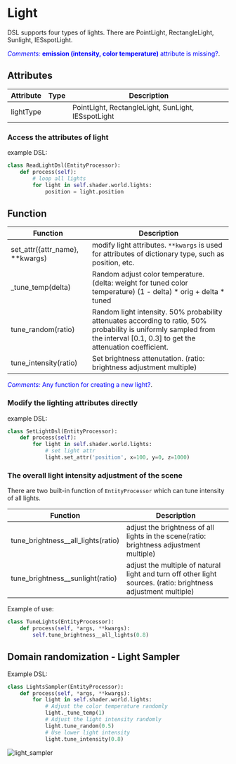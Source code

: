 # Light
DSL supports four types of lights. There are PointLight, RectangleLight, Sunlight, IESspotLight.

<!-- Each type of light has its own parameters which we list in the following. -->

<!-- The SDK provides the adjustment of lighting effects in the form of interfaces, so the attributes that can be directly adjusted are only the following list -->

<span style="color:blue">*Comments:* **emission (intensity, color temperature)** attribute is missing?</span>.

## Attributes
<!-- ### General attributes -->
|Attribute|Type|Description|
|---|---|---|
|lightType||PointLight, RectangleLight, SunLight, IESspotLight|

<!-- ### Specific attributes -->
<!-- 
#### RectangleLight
The size of rectangel light is determined by U and V vectors. The normal direction is a unit vector with the direction of cross prodcut of U and V vector.

|Attribute|Description|
|---|---|
|directionU|The format is {"x": 0.0, "y": -291.0, "z": 0.0}|
|normalDirection|The format is {"x": -0.0, "y": -0.0, "z": -1.0}|
|position|The format is {"x": 191.20065,"y": 9078.513,"z": 69.999985}, the unit is mm| -->

<!-- #### PointLight
Point light radiates illumination into all directions uniformly.

|Attribute|Description|
|---|---|
|position|The format is {"x": 191.20065,"y": 9078.513,"z": 69.999985}| -->

<!-- #### SunLight
Sun light is direction light. It radiates a specified power per unit area along a fixed direction.

|Attribute|Description|
|---|---|
|direction|The format is {"x": -0.57735026, "y": 0.57735026, "z": 0.57735026}| -->

<!-- #### IESspotLight -->
<!-- IESspotlight is a spotlight with measured IES profile, which can provide realistic lighting effect. -->
<!-- <span style="color:blue">*Comments:* IES profile can be selected? Or it always uses a default IES profile. More discussion about IES may be added here.</span>. -->

<!-- |Attribute|Description| -->
<!-- |---|---| -->
<!-- |direction|The format is {"x": -0.57735026, "y": 0.57735026, "z": 0.57735026}| -->
<!-- |position|The format is {"x": 191.20065,"y": 9078.513,"z": 69.999985}, the unit is mm| -->

### Access the attributes of light

<!-- Function Description -->
<!-- * ```self.shader.world.lights```: Get the light list of the scene -->
<!-- * ```light.{attr_name}```: Get the attributes of the light. For the name of the light attribute, see: [Light](../dsl/light.md) -->

example DSL:
```python
class ReadLightDsl(EntityProcessor):
    def process(self):
        # loop all lights
        for light in self.shader.world.lights:
            position = light.position
```
<!-- # Light operation -->
## Function

|Function|Description|
|---|---|
|set_attr({attr_name}, **kwargs)| modify light attributes. `**kwargs` is used for attributes of dictionary type, such as position, etc. |
|_tune_temp(delta) | Random adjust color temperature. (delta: weight for tuned color temperature) (1 - delta) * orig + delta * tuned|
| tune_random(ratio) | Random light intensity. 50% probability attenuates according to ratio, 50% probability is uniformly sampled from the interval [0.1, 0.3] to get the attenuation coefficient.|
| tune_intensity(ratio) | Set brightness attenutation. (ratio: brightness adjustment multiple)|
<!-- toc -->

<span style="color:blue">*Comments:* Any function for creating a new light?</span>.
### Modify the lighting attributes directly
<!-- Function Description
`light.set_attr({attr_name}, **kwargs)`[^args description]: modify light attributes -->

example DSL:
```python
class SetLightDsl(EntityProcessor):
    def process(self):
        for light in self.shader.world.lights:
            # set light attr
            light.set_attr('position', x=100, y=0, z=1000)
```
<!-- [^args description]: `**kwargs` is used for attributes of dictionary type, such as position, etc. -->

<!-- ## Illumination adjustment interface -->
<!-- ### Single light adjustment -->

<!-- #### tune_temp -->

<!-- -Function: adjust color temperature -->
<!-- -Entry: delta -->

<!-- #### tune_random -->
<!-- 
-Function: Random light, 50% probability attenuates according to ratio, 50% probability is uniformly sampled from the interval [0.1, 0.3] to get the attenuation coefficient.
-Entry: ratio, see above for usage -->

<!-- #### tune_intensity -->

<!-- -Function: adjust brightness -->
<!-- -Input parameters: ratio, brightness adjustment multiple -->


### The overall light intensity adjustment of the scene
There are two built-in function of `EntityProcessor` which can tune intensity of all lights.


|Function|Description|
|---|---|
|tune_brightness__all_lights(ratio) | adjust the brightness of all lights in the scene(ratio: brightness adjustment multiple)|
|tune_brightness__sunlight(ratio) | adjust the multiple of natural light and turn off other light sources. (ratio: brightness adjustment multiple) |


<!-- #### tune_brightness__all_lights -->

<!-- -Function: adjust the brightness of all lights in the scene -->
<!-- -Input parameters: ratio, brightness adjustment multiple -->

<!-- #### tune_brightness__sunlight -->

<!-- -Function: adjust the multiple of natural light and turn off other light sources -->
<!-- -Input parameters: ratio, brightness adjustment multiple -->

Example of use:
```python
class TuneLights(EntityProcessor):
    def process(self, *args, **kwargs):
        self.tune_brightness__all_lights(0.8)
```

## Domain randomization - Light Sampler
Example DSL:
<!-- ## Example -->
<!-- <span style="color:blue">*Comments:* `tune_temp` is not consistent with API above. Use color temperature or delta? </span>. -->
<!-- ```python
class LightSampler(EntityProcessor):
    def process(self):
        for light in self.shader.world.lights:
            # K值，可以根据K与rgb的map来设置，行业标准，越小越暖，越大越冷
            light.tune_temp(5000)
``` -->
<!-- Example of use: -->

```python
class LightsSampler(EntityProcessor):
    def process(self, *args, **kwargs):
        for light in self.shader.world.lights:
            # Adjust the color temperature randomly
            light._tune_temp(1)
            # Adjust the light intensity randomly
            light.tune_random(0.5)
            # Use lower light intensity
            light.tune_intensity(0.8)
```
![light_sampler](./../examples_figs/light_sampler.png)